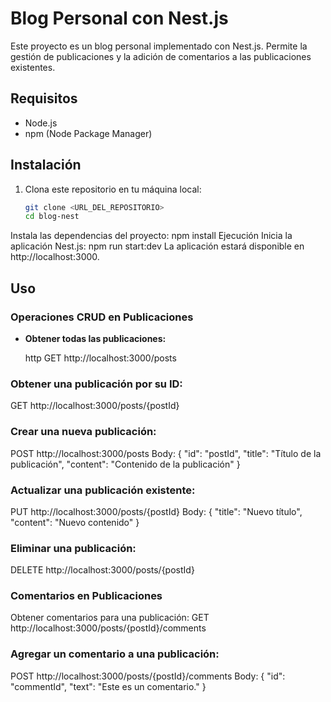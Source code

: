 # Blog Personal con Nest.js

Este proyecto es un blog personal implementado con Nest.js. Permite la gestión de publicaciones y la adición de comentarios a las publicaciones existentes.

## Requisitos

- Node.js
- npm (Node Package Manager)

## Instalación

1. Clona este repositorio en tu máquina local:

   ```bash
   git clone <URL_DEL_REPOSITORIO>
   cd blog-nest
Instala las dependencias del proyecto:
npm install
Ejecución
Inicia la aplicación Nest.js:
npm run start:dev
La aplicación estará disponible en http://localhost:3000.

## Uso

### Operaciones CRUD en Publicaciones

- **Obtener todas las publicaciones:**

  http
  GET http://localhost:3000/posts

### Obtener una publicación por su ID:
GET http://localhost:3000/posts/{postId}
### Crear una nueva publicación:
   POST http://localhost:3000/posts
   Body: 
   {
     "id": "postId",
     "title": "Título de la publicación",
     "content": "Contenido de la publicación"
   }

### Actualizar una publicación existente:
PUT http://localhost:3000/posts/{postId}
Body: { "title": "Nuevo título", "content": "Nuevo contenido" }
### Eliminar una publicación:
DELETE http://localhost:3000/posts/{postId}
### Comentarios en Publicaciones  
Obtener comentarios para una publicación:
GET http://localhost:3000/posts/{postId}/comments
### Agregar un comentario a una publicación:
POST http://localhost:3000/posts/{postId}/comments
Body: { "id": "commentId", "text": "Este es un comentario." }
